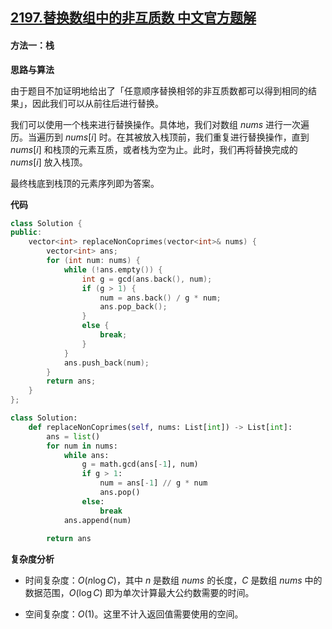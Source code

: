 ## [2197.替换数组中的非互质数 中文官方题解](https://leetcode.cn/problems/replace-non-coprime-numbers-in-array/solutions/100000/ti-huan-shu-zu-zhong-de-fei-hu-zhi-shu-b-mnml)

#### 方法一：栈

**思路与算法**

由于题目不加证明地给出了「任意顺序替换相邻的非互质数都可以得到相同的结果」，因此我们可以从前往后进行替换。

我们可以使用一个栈来进行替换操作。具体地，我们对数组 $\textit{nums}$ 进行一次遍历。当遍历到 $\textit{nums}[i]$ 时。在其被放入栈顶前，我们重复进行替换操作，直到 $\textit{nums}[i]$ 和栈顶的元素互质，或者栈为空为止。此时，我们再将替换完成的 $\textit{nums}[i]$ 放入栈顶。

最终栈底到栈顶的元素序列即为答案。

**代码**

```C++ [sol1-C++]
class Solution {
public:
    vector<int> replaceNonCoprimes(vector<int>& nums) {
        vector<int> ans;
        for (int num: nums) {
            while (!ans.empty()) {
                int g = gcd(ans.back(), num);
                if (g > 1) {
                    num = ans.back() / g * num;
                    ans.pop_back();
                }
                else {
                    break;
                }
            }
            ans.push_back(num);
        }
        return ans;
    }
};
```

```Python [sol1-Python3]
class Solution:
    def replaceNonCoprimes(self, nums: List[int]) -> List[int]:
        ans = list()
        for num in nums:
            while ans:
                g = math.gcd(ans[-1], num)
                if g > 1:
                    num = ans[-1] // g * num
                    ans.pop()
                else:
                    break
            ans.append(num)
        
        return ans
```

**复杂度分析**

- 时间复杂度：$O(n \log C)$，其中 $n$ 是数组 $\textit{nums}$ 的长度，$C$ 是数组 $\textit{nums}$ 中的数据范围，$O(\log C)$ 即为单次计算最大公约数需要的时间。

- 空间复杂度：$O(1)$。这里不计入返回值需要使用的空间。